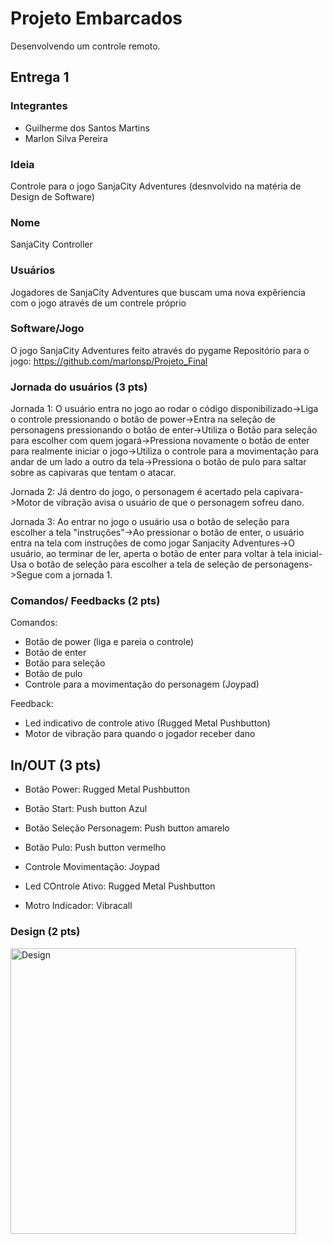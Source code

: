 # Projeto Embarcados

Desenvolvendo um controle remoto.

## Entrega 1

### Integrantes

- Guilherme dos Santos Martins
- Marlon Silva Pereira

### Ideia

Controle para o jogo SanjaCity Adventures (desnvolvido na matéria de Design de Software)

### Nome

SanjaCity Controller

### Usuários 

Jogadores de SanjaCity Adventures que buscam uma nova expêriencia com o jogo através de um contrele próprio

### Software/Jogo 

O jogo SanjaCity Adventures feito através do pygame
Repositório para o jogo: https://github.com/marlonsp/Projeto_Final

### Jornada do usuários (3 pts)

<!-- Descreva ao menos duas jornadas de usuários distintos, é para caprichar! -->
Jornada 1: O usuário entra no jogo ao rodar o código disponibilizado->Liga o controle pressionando o botão de power->Entra na seleção de personagens pressionando o botão de enter->Utiliza o Botão para seleção para escolher com quem jogará->Pressiona novamente o botão de enter para realmente iniciar o jogo->Utiliza o controle para a movimentação para andar de um lado a outro da tela->Pressiona o botão de pulo para saltar sobre as capivaras que tentam o atacar.

Jornada 2: Já dentro do jogo, o personagem é acertado pela capivara->Motor de vibração avisa o usuário de que o personagem sofreu dano.

Jornada 3: Ao entrar no jogo o usuário usa o botão de seleção para escolher a tela "instruções"->Ao pressionar o botão de enter, o usuário entra na tela com instruções de como jogar Sanjacity Adventures->O usuário, ao terminar de ler, aperta o botão de enter para voltar à tela inicial-Usa o botão de seleção para escolher a tela de seleção de personagens->Segue com a jornada 1.

### Comandos/ Feedbacks (2 pts)

Comandos:

- Botão de power (liga e pareia o controle)
- Botão de enter
- Botão para seleção
- Botão de pulo
- Controle para a movimentação do personagem (Joypad)

Feedback:

- Led indicativo de controle ativo (Rugged Metal Pushbutton)
- Motor de vibração para quando o jogador receber dano

## In/OUT (3 pts)

- Botão Power: Rugged Metal Pushbutton
- Botão Start: Push button Azul
- Botão Seleção Personagem: Push button amarelo
- Botão Pulo: Push button vermelho
- Controle Movimentação: Joypad

- Led COntrole Ativo: Rugged Metal Pushbutton
- Motro Indicador: Vibracall

### Design (2 pts)
<img width="457" alt="Design" src="https://user-images.githubusercontent.com/79490502/226214814-e53987ef-cb27-4517-a444-5d07fb4c4fcf.png">

